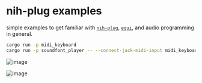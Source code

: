 # nih-plug examples

simple examples to get familiar with [`nih-plug`](https://github.com/robbert-vdh/nih-plug/),
[`egui`](https://github.com/emilk/egui), and audio programming in general.

```sh
cargo run -p midi_keyboard
cargo run -p soundfont_player -- --connect-jack-midi-input midi_keyboard:midi_output
```

![image](https://user-images.githubusercontent.com/4232207/208288590-4c653dde-1bcc-4d25-97a1-ca870dda6a1c.png)

![image](https://user-images.githubusercontent.com/4232207/210125843-849a2e17-5de6-4666-a785-e016ff05f4ea.png)
